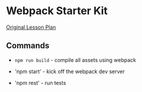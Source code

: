 # Webpack Starter Kit

[Original Lesson Plan](http://frontend.turing.io/lessons/webpack-demystified.html)

## Commands

- `npm run build` - compile all assets using webpack

- 'npm start' - kick off the webpack dev server

- 'npm rest' - run tests
